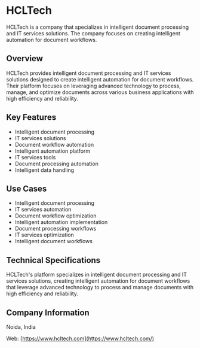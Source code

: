 # HCLTech

HCLTech is a company that specializes in intelligent document processing and IT services solutions. The company focuses on creating intelligent automation for document workflows.

## Overview

HCLTech provides intelligent document processing and IT services solutions designed to create intelligent automation for document workflows. Their platform focuses on leveraging advanced technology to process, manage, and optimize documents across various business applications with high efficiency and reliability.

## Key Features

- Intelligent document processing
- IT services solutions
- Document workflow automation
- Intelligent automation platform
- IT services tools
- Document processing automation
- Intelligent data handling

## Use Cases

- Intelligent document processing
- IT services automation
- Document workflow optimization
- Intelligent automation implementation
- Document processing workflows
- IT services optimization
- Intelligent document workflows

## Technical Specifications

HCLTech's platform specializes in intelligent document processing and IT services solutions, creating intelligent automation for document workflows that leverage advanced technology to process and manage documents with high efficiency and reliability.

## Company Information

Noida, India

Web: [https://www.hcltech.com](https://www.hcltech.com/) 